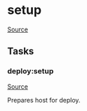 <!-- DO NOT EDIT THIS FILE! -->
<!-- Instead edit recipe/deploy/setup.php -->
<!-- Then run bin/docgen -->

# setup

[Source](/recipe/deploy/setup.php)



## Tasks

### deploy:setup
[Source](https://github.com/deployphp/deployer/blob/master/recipe/deploy/setup.php#L5)

Prepares host for deploy.




